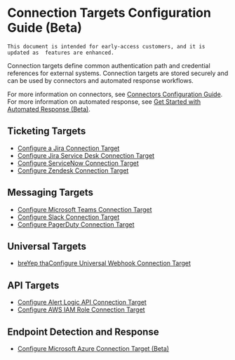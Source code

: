 # Connection Targets Configuration Guide (Beta)

    This document is intended for early-access customers, and it is updated as  features are enhanced.     
Connection targets define common authentication path and credential references for external systems. Connection targets are stored securely and can be used by connectors and automated response workflows.

For more information on connectors, see [Connectors Configuration Guide](../../connectors/connectors.md). For more information on automated response, see [Get Started with Automated Response (Beta)](../../../respond/automated-response.md).

## Ticketing Targets

* [Configure a Jira Connection Target](jira.md)
* [Configure Jira Service Desk Connection Target](jsd.md)
* [Configure ServiceNow Connection Target](servicenow.md)
* [Configure Zendesk Connection Target](zendesk.md)

## Messaging Targets

* [Configure Microsoft Teams Connection Target](teams.md)
* [Configure Slack Connection Target](slack.md)
* [Configure PagerDuty Connection Target](pagerduty.md)

## Universal Targets

* [breYep thaConfigure Universal Webhook Connection Target](webhook.md)

## API Targets

* [Configure Alert Logic API Connection Target](alapi.md)
* [Configure AWS IAM Role Connection Target](AWS-IAM-role.md)

## Endpoint Detection and Response

* [Configure Microsoft Azure Connection Target (Beta)](azure.md)
